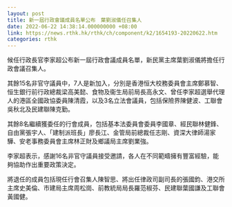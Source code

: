 ```yaml
---
layout: post
title: 新一屆行政會議成員名單公布　葉劉淑儀任召集人
date: 2022-06-22 14:38:14.000000000 +08:00
link: https://news.rthk.hk/rthk/ch/component/k2/1654193-20220622.htm
categories: rthk
---
```


候任行政長官李家超公布新一屆行政會議成員名單，新民黨主席葉劉淑儀將擔任行政會議召集人。

其餘15名非官守議員中，7人是新加入，分別是香港恒大校務委員會主席鄭慕智、恒生銀行前行政總裁梁高美懿、食物及衞生局前局長高永文、曾任李家超選舉代理人的港區全國政協委員陳清霞，以及3名立法會議員，包括保險界陳健波、工聯會吳秋北及民建聯陳克勤。

其餘8名繼續獲委任的行會成員，包括基本法委員會委員李國章、經民聯林健鋒、自由黨張宇人、「建制派班長」廖長江、金管局前總裁任志剛、資深大律師湯家驊、安老事務委員會主席林正財及鄉議局主席劉業強。

李家超表示，感謝16名非官守議員接受邀請，各人在不同範疇擁有豐富經驗，能夠協助作出重要政策決定。

將退任的成員包括現任行會召集人陳智思、將出任律政司副司長的張國鈞、港交所主席史美倫、市建局主席周松崗、前教統局局長羅范椒芬、民建聯葉國謙及工聯會黃國健。
